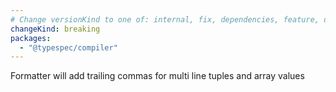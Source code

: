 ```yaml
---
# Change versionKind to one of: internal, fix, dependencies, feature, deprecation, breaking
changeKind: breaking
packages:
  - "@typespec/compiler"
---
```


Formatter will add trailing commas for multi line tuples and array values
